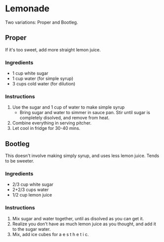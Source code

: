# Lemonade
Two variations: Proper and Bootleg.

## Proper
If it's too sweet, add more straight lemon juice.

### Ingredients
* 1 cup white sugar
* 1 cup water (for simple syrup)
* 3 cups cold water (for dilution)

### Instructions
1. Use the sugar and 1 cup of water to make simple syrup
    * Bring sugar and water to simmer in sauce pan. Stir until sugar is completely disolved, and remove from heat.
2. Combine everything in serving pitcher.
3. Let cool in fridge for 30-40 mins.


## Bootleg
This doesn't involve making simply syrup, and uses less lemon juice. Tends to be sweeter.
### Ingredients
* 2/3 cup white sugar
* 2+2/3 cups water
* 1/2 cup lemon juice

### Instructions
1. Mix sugar and water together, until as disolved as you can get it.
2. Realize you don't have as much lemon juice as you thought, and add it to the sugar water.
3. Mix, add ice cubes for a e s t h e t i c.
